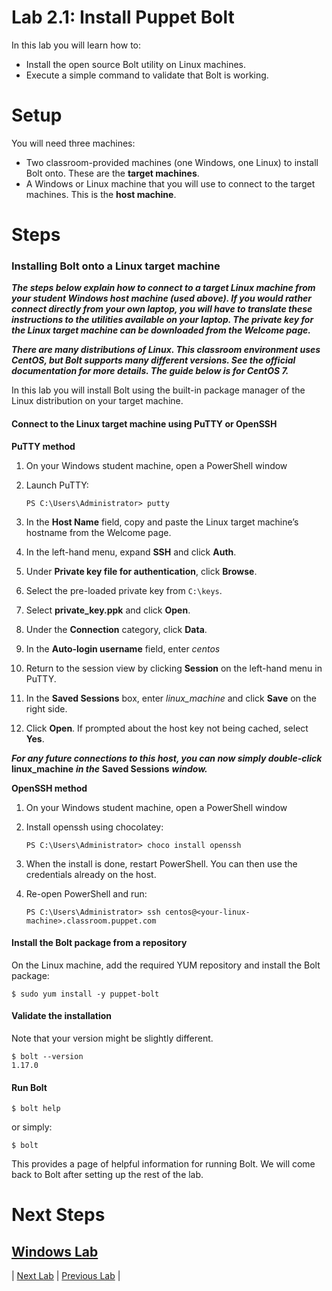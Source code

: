 # Lab 2.1: Install Puppet Bolt

In this lab you will learn how to:

* Install the open source Bolt utility on Linux machines.
* Execute a simple command to validate that Bolt is working.

# Setup

You will need three machines:

* Two classroom-provided machines (one Windows, one Linux) to install Bolt onto. These are the **target machines**.
* A Windows or Linux machine that you will use to connect to the target machines. This is the **host machine**.

# Steps

### Installing Bolt onto a **Linux** target machine

**_The steps below explain how to connect to a target Linux machine from your student Windows host machine (used above). If you would rather connect directly from your own laptop, you will have to translate these instructions to the utilities available on your laptop. The private key for the Linux target machine can be downloaded from the Welcome page._**

**_There are many distributions of Linux. This classroom environment uses CentOS, but Bolt supports many different versions. See the official documentation for more details. The guide below is for CentOS 7._**

In this lab you will install Bolt using the built-in package manager of the Linux distribution on your target machine.

#### Connect to the Linux target machine using PuTTY or OpenSSH

**PuTTY method**

1. On your Windows student machine, open a PowerShell window
1. Launch PuTTY:

   ```PS C:\Users\Administrator> putty```

1. In the **Host Name** field, copy and paste the Linux target machine’s hostname from the Welcome page.
1. In the left-hand menu, expand **SSH** and click **Auth**.
1. Under **Private key file for authentication**, click **Browse**.
1. Select the pre-loaded private key from `C:\keys`.
1. Select **private_key.ppk** and click **Open**.
1. Under the **Connection** category, click **Data**.
1. In the **Auto-login username** field, enter *centos*
1. Return to the session view by clicking **Session** on the left-hand menu in PuTTY.
1. In the **Saved Sessions** box, enter *linux_machine* and click **Save** on the right side.
1. Click **Open**. If prompted about the host key not being cached, select **Yes**.

**_For any future connections to this host, you can now simply double-click_** **linux_machine** **_in the_** **Saved Sessions** **_window._**

**OpenSSH method**

1. On your Windows student machine, open a PowerShell window
1. Install openssh using chocolatey:

   ```PS C:\Users\Administrator> choco install openssh```

1. When the install is done, restart PowerShell. You can then use the credentials already on the host.
1. Re-open PowerShell and run:

   ```PS C:\Users\Administrator> ssh centos@<your-linux-machine>.classroom.puppet.com```

#### Install the Bolt package from a repository

On the Linux machine, add the required YUM repository and install the Bolt package:

```$ sudo yum install -y puppet-bolt```

#### Validate the installation

Note that your version might be slightly different.

```
$ bolt --version
1.17.0
```

#### Run Bolt

```$ bolt help```

or simply:

```$ bolt```

This provides a page of helpful information for running Bolt. We will come back to Bolt after setting up the rest of the lab.

Next Steps
======

[Windows Lab](../../Windows/lab-2.1-Install-Puppet-Bolt)
---

| [Next Lab](../lab-2.2-Running-Bolt-Commands) | [Previous Lab](../lab-1.1-Puppet-product-overview) |